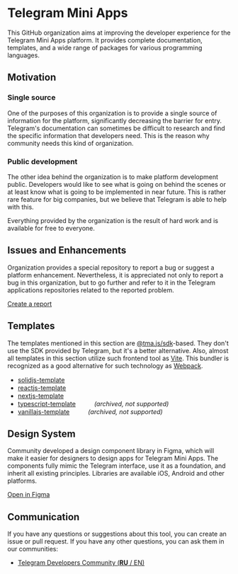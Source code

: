 # Telegram Mini Apps

This GitHub organization aims at improving the developer experience for the Telegram Mini Apps platform.
It provides complete documentation, templates, and a wide range of packages for various programming languages.

## Motivation

### Single source

One of the purposes of this organization is to provide a single source of information for the platform,
significantly decreasing the barrier for entry. Telegram's documentation can sometimes be difficult to
research and find the specific information that developers need. This is the reason why community needs
this kind of organization.

### Public development

The other idea behind the organization is to make platform development public. Developers would like to
see what is going on behind the scenes or at least know what is going to be implemented in near future.
This is rather rare feature for big companies, but we believe that Telegram is able to help with this.

Everything provided by the organization is the result of hard work and is available for free to everyone.

## Issues and Enhancements

Organization provides a special repository to report a bug or suggest a
platform enhancement. Nevertheless, it is appreciated not only to report a bug
in this organization, but to go further and refer to it in the Telegram applications
repositories related to the reported problem.

[Create a report](https://github.com/Telegram-Mini-Apps/issues/issues/new/choose)

## Templates

[tmajs-docs]: https://docs.telegram-mini-apps.com/packages/tma-js-sdk

The templates mentioned in this section are [@tma.js/sdk](https://docs.telegram-mini-apps.com/packages/tma-js-sdk)-based. They don't use the SDK provided by Telegram,
but it's a better alternative. Also, almost all templates in this section utilize such frontend tool
as [Vite](https://vitejs.dev/). This bundler is recognized as a good alternative for such technology
as [Webpack](https://webpack.js.org/).

- [solidjs-template](https://github.com/Telegram-Mini-Apps/solidjs-template) <img src="./assets/solidjs.png" width="15"/> <img src="./assets/ts.png" width="15"/> <img src="./assets/vite.png" width="15"/>
- [reactjs-template](https://github.com/Telegram-Mini-Apps/reactjs-template) <img src="./assets/reactjs.png" width="15"/> <img src="./assets/ts.png" width="15"/> <img src="./assets/vite.png" width="15"/>
- [nextjs-template](https://github.com/Telegram-Mini-Apps/nextjs-template) <img src="./assets/nextjs.png" width="15"/> <img src="./assets/ts.png" width="15"/>
- [typescript-template](https://github.com/Telegram-Mini-Apps/typescript-template) <img src="./assets/ts.png" width="15"/> <img src="./assets/vite.png" width="15"/> _(archived, not supported)_
- [vanillajs-template](https://github.com/Telegram-Mini-Apps/vanillajs-template) <img src="./assets/js.png" width="15"/> <img src="./assets/vite.png" width="15"/> _(archived, not supported)_

## Design System

Community developed a design component library in Figma, which will make it easier for designers to design apps for
Telegram Mini Apps. The components fully mimic the Telegram interface, use it as a foundation, and inherit all
existing principles. Libraries are available iOS, Android and other platforms.

[Open in Figma](https://www.figma.com/design/r1WC6MpQS4N9m652p40Qci/Telegram-Mini-Apps-%C2%B7-UI-Kit-(Community)?node-id=26-1081&t=c9C4C7oB1skEXEza-1)

## Communication

If you have any questions or suggestions about this tool, you can create an issue or pull request. If you have any other questions, you can ask them in our communities:
- [Telegram Developers Community (**RU** / EN)](https://t.me/devs_cis)


